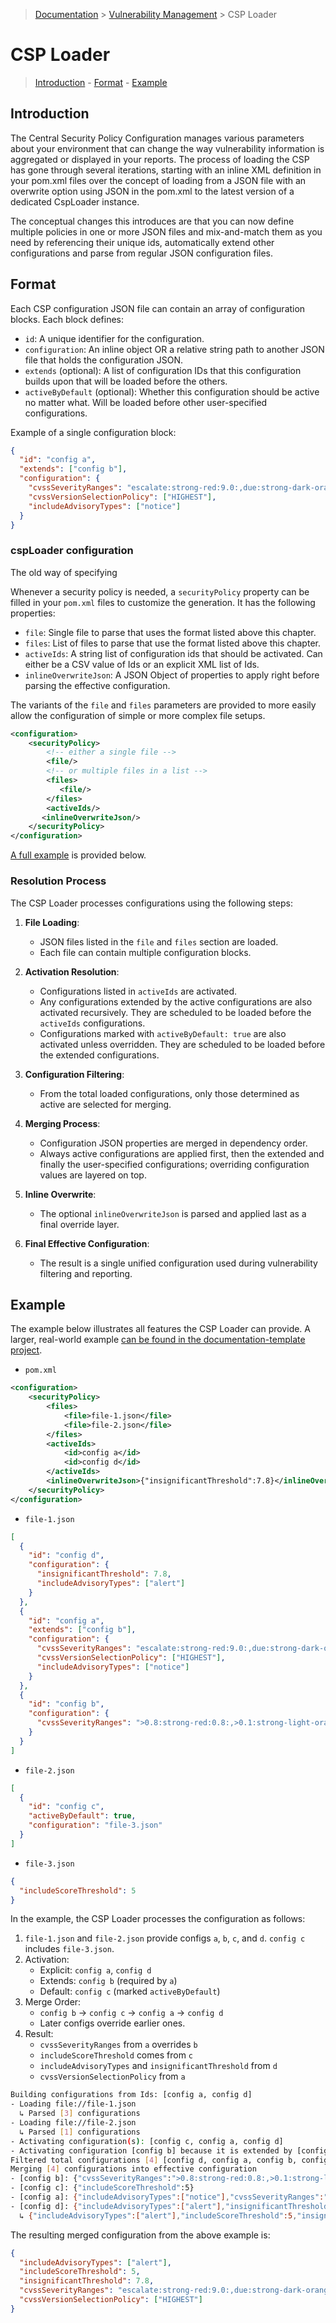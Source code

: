 > [Documentation](../../README.md) >
> [Vulnerability Management](../vulnerability-management.md) >
> CSP Loader

# CSP Loader

> [Introduction](#introduction) -
> [Format](#format) -
> [Example](#example)

## Introduction

The Central Security Policy Configuration manages various parameters about your environment that can change the way
vulnerability information is aggregated or displayed in your reports.
The process of loading the CSP has gone through several iterations, starting with an inline XML definition in your
pom.xml files over the concept of loading from a JSON file with an overwrite option using JSON in the pom.xml to the
latest version of a dedicated CspLoader instance.

The conceptual changes this introduces are that you can now define multiple policies in one or more JSON files and
mix-and-match them as you need by referencing their unique ids, automatically extend other configurations and parse from
regular JSON configuration files.

## Format

Each CSP configuration JSON file can contain an array of configuration blocks. Each block defines:

- `id`: A unique identifier for the configuration.
- `configuration`: An inline object OR a relative string path to another JSON file that holds the configuration JSON.
- `extends` (optional): A list of configuration IDs that this configuration builds upon that will be loaded before the
  others.
- `activeByDefault` (optional): Whether this configuration should be active no matter what. Will be loaded before other
  user-specified configurations.

Example of a single configuration block:

<!-- @formatter:off -->
```json
{
  "id": "config a",
  "extends": ["config b"],
  "configuration": {
    "cvssSeverityRanges": "escalate:strong-red:9.0:,due:strong-dark-orange:7.0:8.9,elevated:strong-light-orange::6.9",
    "cvssVersionSelectionPolicy": ["HIGHEST"],
    "includeAdvisoryTypes": ["notice"]
  }
}
```
<!-- @formatter:on -->

### cspLoader configuration

The old way of specifying

Whenever a security policy is needed, a `securityPolicy` property can be filled in your `pom.xml` files to customize the
generation.
It has the following properties:

- `file`: Single file to parse that uses the format listed above this chapter.
- `files`: List of files to parse that use the format listed above this chapter.
- `activeIds`: A string list of configuration ids that should be activated. Can either be a CSV value of Ids or an explicit XML list of Ids.
- `inlineOverwriteJson`: A JSON Object of properties to apply right before parsing the effective configuration.

The variants of the `file` and `files` parameters are provided to more easily allow the configuration of simple or more
complex file setups.

<!-- @formatter:off -->
```xml
<configuration>
    <securityPolicy>
        <!-- either a single file -->
        <file/>
        <!-- or multiple files in a list -->
        <files>
           <file/>
        </files>
        <activeIds/>
       <inlineOverwriteJson/>
    </securityPolicy>
</configuration>
```
<!-- @formatter:on -->

[A full example](#example) is provided below.

### Resolution Process

The CSP Loader processes configurations using the following steps:

1. **File Loading**:
    * JSON files listed in the `file` and `files` section are loaded.
    * Each file can contain multiple configuration blocks.

2. **Activation Resolution**:
    * Configurations listed in `activeIds` are activated.
    * Any configurations extended by the active configurations are also activated recursively.
      They are scheduled to be loaded before the `activeIds` configurations.
    * Configurations marked with `activeByDefault: true` are also activated unless overridden.
      They are scheduled to be loaded before the extended configurations.

3. **Configuration Filtering**:
    * From the total loaded configurations, only those determined as active are selected for merging.

4. **Merging Process**:
    * Configuration JSON properties are merged in dependency order.
    * Always active configurations are applied first, then the extended and finally the user-specified configurations;
      overriding configuration values are layered on top.

5. **Inline Overwrite**:
    * The optional `inlineOverwriteJson` is parsed and applied last as a final override layer.

6. **Final Effective Configuration**:
    * The result is a single unified configuration used during vulnerability filtering and reporting.

## Example

The example below illustrates all features the CSP Loader can provide.
A larger, real-world example [can be found in the documentation-template project]().

- `pom.xml`

<!-- @formatter:off -->
```xml
<configuration>
    <securityPolicy>
        <files>
            <file>file-1.json</file>
            <file>file-2.json</file>
        </files>
        <activeIds>
            <id>config a</id>
            <id>config d</id>
        </activeIds>
        <inlineOverwriteJson>{"insignificantThreshold":7.8}</inlineOverwriteJson>
    </securityPolicy>
</configuration>
```
<!-- @formatter:on -->

- `file-1.json`

<!-- @formatter:off -->
```json
[
  {
    "id": "config d",
    "configuration": {
      "insignificantThreshold": 7.8,
      "includeAdvisoryTypes": ["alert"]
    }
  },
  {
    "id": "config a",
    "extends": ["config b"],
    "configuration": {
      "cvssSeverityRanges": "escalate:strong-red:9.0:,due:strong-dark-orange:7.0:8.9,elevated:strong-light-orange::6.9",
      "cvssVersionSelectionPolicy": ["HIGHEST"],
      "includeAdvisoryTypes": ["notice"]
    }
  },
  {
    "id": "config b",
    "configuration": {
      "cvssSeverityRanges": ">0.8:strong-red:0.8:,>0.1:strong-light-orange:0.1:0.8,>0.01:strong-yellow:0.01:0.1,≤0.01:pastel-gray::0.01"
    }
  }
]
```
<!-- @formatter:on -->

- `file-2.json`

<!-- @formatter:off -->
```json
[
  {
    "id": "config c",
    "activeByDefault": true,
    "configuration": "file-3.json"
  }
]
```
<!-- @formatter:on -->

- `file-3.json`

<!-- @formatter:off -->
```json
{
  "includeScoreThreshold": 5
}
```
<!-- @formatter:on -->

In the example, the CSP Loader processes the configuration as follows:

1. `file-1.json` and `file-2.json` provide configs `a`, `b`, `c`, and `d`. `config c` includes `file-3.json`.
2. Activation:
    - Explicit: `config a`, `config d`
    - Extends: `config b` (required by `a`)
    - Default: `config c` (marked `activeByDefault`)
3. Merge Order:
    - `config b` → `config c` → `config a` → `config d`
    - Later configs override earlier ones.
4. Result:
    - `cvssSeverityRanges` from `a` overrides `b`
    - `includeScoreThreshold` comes from `c`
    - `includeAdvisoryTypes` and `insignificantThreshold` from `d`
    - `cvssVersionSelectionPolicy` from `a`

```bash
Building configurations from Ids: [config a, config d]
- Loading file://file-1.json
  ↳ Parsed [3] configurations
- Loading file://file-2.json
  ↳ Parsed [1] configurations
- Activating configuration(s): [config c, config a, config d]
- Activating configuration [config b] because it is extended by [config a]
Filtered total configurations [4] [config d, config a, config b, config c] to selected configurations [4] [config b, config c, config a, config d]
Merging [4] configurations into effective configuration
- [config b]: {"cvssSeverityRanges":">0.8:strong-red:0.8:,>0.1:strong-light-orange:0.1:0.8,>0.01:strong-yellow:0.01:0.1,≤0.01:pastel-gray::0.01"}
- [config c]: {"includeScoreThreshold":5}
- [config a]: {"includeAdvisoryTypes":["notice"],"cvssSeverityRanges":"escalate:strong-red:9.0:,due:strong-dark-orange:7.0:8.9,elevated:strong-light-orange::6.9","cvssVersionSelectionPolicy":["HIGHEST"]}
- [config d]: {"includeAdvisoryTypes":["alert"],"insignificantThreshold":7.8}
  ↳ {"includeAdvisoryTypes":["alert"],"includeScoreThreshold":5,"insignificantThreshold":7.8,"cvssSeverityRanges":"escalate:strong-red:9.0:,due:strong-dark-orange:7.0:8.9,elevated:strong-light-orange::6.9","cvssVersionSelectionPolicy":["HIGHEST"]}
```

The resulting merged configuration from the above example is:

<!-- @formatter:off -->
```json
{
  "includeAdvisoryTypes": ["alert"],
  "includeScoreThreshold": 5,
  "insignificantThreshold": 7.8,
  "cvssSeverityRanges": "escalate:strong-red:9.0:,due:strong-dark-orange:7.0:8.9,elevated:strong-light-orange::6.9",
  "cvssVersionSelectionPolicy": ["HIGHEST"]
}
```
<!-- @formatter:on -->
